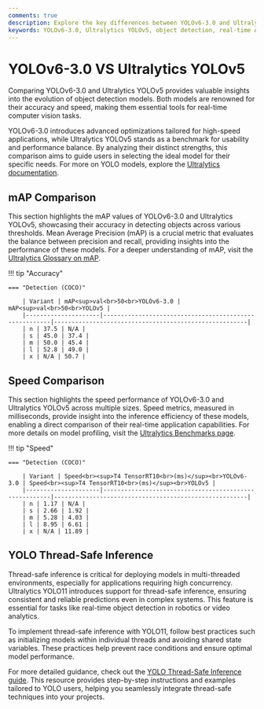 ```yaml
---
comments: true
description: Explore the key differences between YOLOv6-3.0 and Ultralytics YOLOv5 in this detailed comparison. Learn how these models excel in object detection, real-time AI, and edge AI applications, while pushing the boundaries of computer vision technology.
keywords: YOLOv6-3.0, Ultralytics YOLOv5, object detection, real-time AI, edge AI, computer vision, model comparison
---
```


# YOLOv6-3.0 VS Ultralytics YOLOv5

Comparing YOLOv6-3.0 and Ultralytics YOLOv5 provides valuable insights into the evolution of object detection models. Both models are renowned for their accuracy and speed, making them essential tools for real-time computer vision tasks.

YOLOv6-3.0 introduces advanced optimizations tailored for high-speed applications, while Ultralytics YOLOv5 stands as a benchmark for usability and performance balance. By analyzing their distinct strengths, this comparison aims to guide users in selecting the ideal model for their specific needs. For more on YOLO models, explore the [Ultralytics documentation](https://docs.ultralytics.com/models/yolov8/).


## mAP Comparison

This section highlights the mAP values of YOLOv6-3.0 and Ultralytics YOLOv5, showcasing their accuracy in detecting objects across various thresholds. Mean Average Precision (mAP) is a crucial metric that evaluates the balance between precision and recall, providing insights into the performance of these models. For a deeper understanding of mAP, visit the [Ultralytics Glossary on mAP](https://www.ultralytics.com/glossary/mean-average-precision-map).


!!! tip "Accuracy"

	=== "Detection (COCO)"

		| Variant | mAP<sup>val<br>50<br>YOLOv6-3.0 | mAP<sup>val<br>50<br>YOLOv5 |
		|---------------------|-------------------------------------------------------|-------------------------------------------------------|
		| n | 37.5 | N/A |
		| s | 45.0 | 37.4 |
		| m | 50.0 | 45.4 |
		| l | 52.8 | 49.0 |
		| x | N/A | 50.7 |
		

## Speed Comparison

This section highlights the speed performance of YOLOv6-3.0 and Ultralytics YOLOv5 across multiple sizes. Speed metrics, measured in milliseconds, provide insight into the inference efficiency of these models, enabling a direct comparison of their real-time application capabilities. For more details on model profiling, visit the [Ultralytics Benchmarks page](https://docs.ultralytics.com/reference/utils/benchmarks/).


!!! tip "Speed"

	=== "Detection (COCO)"

		| Variant | Speed<br><sup>T4 TensorRT10<br>(ms)</sup><br>YOLOv6-3.0 | Speed<br><sup>T4 TensorRT10<br>(ms)</sup><br>YOLOv5 |
		|---------------------|-------------------------------------------------------|-------------------------------------------------------|
		| n | 1.17 | N/A |
		| s | 2.66 | 1.92 |
		| m | 5.28 | 4.03 |
		| l | 8.95 | 6.61 |
		| x | N/A | 11.89 |

## YOLO Thread-Safe Inference

Thread-safe inference is critical for deploying models in multi-threaded environments, especially for applications requiring high concurrency. Ultralytics YOLO11 introduces support for thread-safe inference, ensuring consistent and reliable predictions even in complex systems. This feature is essential for tasks like real-time object detection in robotics or video analytics.

To implement thread-safe inference with YOLO11, follow best practices such as initializing models within individual threads and avoiding shared state variables. These practices help prevent race conditions and ensure optimal model performance.

For more detailed guidance, check out the [YOLO Thread-Safe Inference guide](https://docs.ultralytics.com/guides/yolo-thread-safe-inference/). This resource provides step-by-step instructions and examples tailored to YOLO users, helping you seamlessly integrate thread-safe techniques into your projects.
